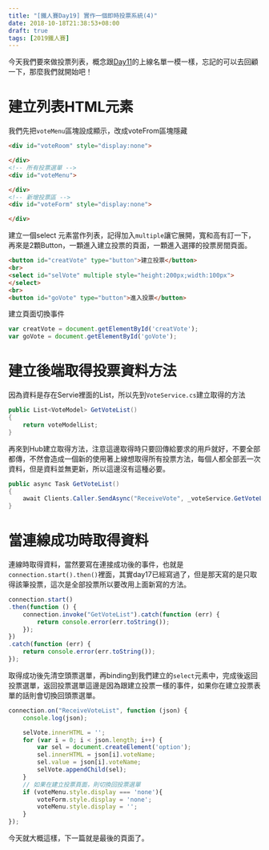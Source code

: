 ```yaml
---
title: "[鐵人賽Day19] 實作一個即時投票系統(4)"
date: 2018-10-18T21:38:53+08:00
draft: true
tags: [2019鐵人賽]
---
```


今天我們要來做投票列表，概念跟[Day11](/post/ironman2019/ironman-day-11)的上線名單一模一樣，忘記的可以去回顧一下，那麼我們就開始吧！

# 建立列表HTML元素
我們先把`voteMenu`區塊設成顯示，改成voteFrom區塊隱藏
``` html
<div id="voteRoom" style="display:none">

</div>
<!-- 所有投票選單 -->
<div id="voteMenu">

</div>
<!-- 新增投票區 -->
<div id="voteForm" style="display:none">

</div>
```
建立一個select 元素當作列表，記得加入`multiple`讓它展開，寬和高有訂一下，再來是2顆Button，一顆進入建立投票的頁面，一顆進入選擇的投票房間頁面。
``` html
<button id="creatVote" type="button">建立投票</button>
<br>
<select id="selVote" multiple style="height:200px;width:100px">
</select>
<br>
<button id="goVote" type="button">進入投票</button>
```
建立頁面切換事件
``` js
var creatVote = document.getElementById('creatVote');
var goVote = document.getElementById('goVote');
```

# 建立後端取得投票資料方法
因為資料是存在Servie裡面的List，所以先到`VoteService.cs`建立取得的方法
``` cs
public List<VoteModel> GetVoteList()
{
    return voteModelList;
}
```
再來到Hub建立取得方法，注意這邊取得時只要回傳給要求的用戶就好，不要全部都傳，不然會造成一個新的使用著上線想取得所有投票方法，每個人都全部丟一次資料，但是資料並無更新，所以這邊沒有這種必要。
``` cs
public async Task GetVoteList()
{
    await Clients.Caller.SendAsync("ReceiveVote", _voteService.GetVoteList());
}
```

# 當連線成功時取得資料
連線時取得資料，當然要寫在連接成功後的事件，也就是`connection.start().then()`裡面，其實day17已經寫過了，但是那天寫的是只取得該筆投票，這次是全部投票所以要改用上面新寫的方法。
``` js
connection.start()
.then(function () {
    connection.invoke("GetVoteList").catch(function (err) {
        return console.error(err.toString());
    });
})
.catch(function (err) {
    return console.error(err.toString());
});
```
取得成功後先清空頭票選單，再binding到我們建立的`select`元素中，完成後返回投票選單，返回投票選單這邊是因為跟建立投票一樣的事件，如果你在建立投票表單的話則會切換回頭票選單。
``` js
connection.on("ReceiveVoteList", function (json) {
    console.log(json);

    selVote.innerHTML = '';
    for (var i = 0; i < json.length; i++) {
        var sel = document.createElement('option');
        sel.innerHTML = json[i].voteName;
        sel.value = json[i].voteName;
        selVote.appendChild(sel);
    }
    // 如果在建立投票頁面，則切換回投票選單
    if (voteMenu.style.display === 'none'){
        voteForm.style.display = 'none';
        voteMenu.style.display = '';
    }
});
```
今天就大概這樣，下一篇就是最後的頁面了。

